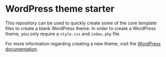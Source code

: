 # WordPress theme starter

This repository can be used to quickly create some of the core template files to create a blank WordPress theme. In order to create a WordPress theme, you only require a `style.css` and `index.php` file. 

For more information regarding creating a new theme, visit the [WordPress documentation](https://codex.wordpress.org/Theme_Development#Template_Files).